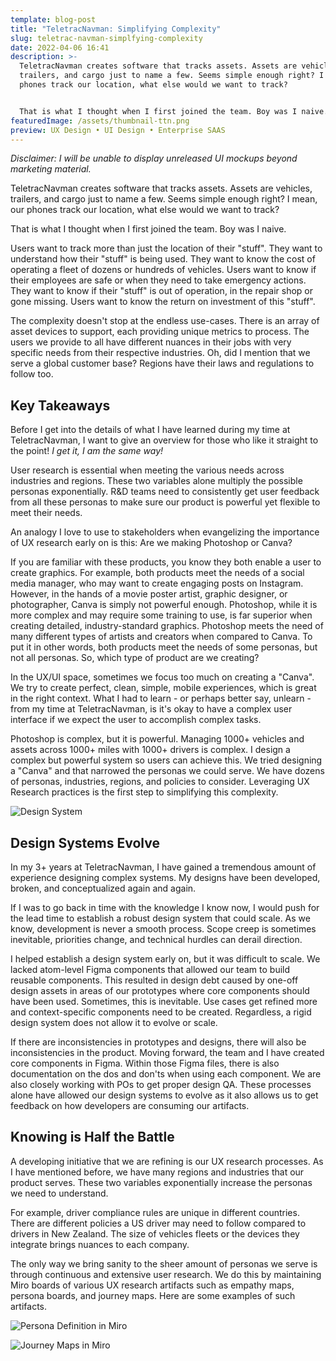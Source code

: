 ```yaml
---
template: blog-post
title: "TeletracNavman: Simplifying Complexity"
slug: teletrac-navman-simplfying-complexity
date: 2022-04-06 16:41
description: >-
  TeletracNavman creates software that tracks assets. Assets are vehicles,
  trailers, and cargo just to name a few. Seems simple enough right? I mean, our
  phones track our location, what else would we want to track?


  That is what I thought when I first joined the team. Boy was I naive.
featuredImage: /assets/thumbnail-ttn.png
preview: UX Design • UI Design • Enterprise SAAS
---
```

*Disclaimer: I will be unable to display unreleased UI mockups beyond marketing material.*

TeletracNavman creates software that tracks assets. Assets are vehicles, trailers, and cargo just to name a few. Seems simple enough right? I mean, our phones track our location, what else would we want to track?

That is what I thought when I first joined the team. Boy was I naive.

Users want to track more than just the location of their "stuff". They want to understand how their "stuff" is being used. They want to know the cost of operating a fleet of dozens or hundreds of vehicles. Users want to know if their employees are safe or when they need to take emergency actions.  They want to know if their "stuff" is out of operation, in the repair shop or gone missing. Users want to know the return on investment of this "stuff". 

The complexity doesn't stop at the endless use-cases. There is an array of asset devices to support, each providing unique metrics to process. The users we provide to all have different nuances in their jobs with very specific needs from their respective industries. Oh, did I mention that we serve a global customer base? Regions have their laws and regulations to follow too.



## Key Takeaways



Before I get into the details of what I have learned during my time at TeletracNavman, I want to give an overview for those who like it straight to the point! *I get it, I am the same way!*

User research is essential when meeting the various needs across industries and regions. These two variables alone multiply the possible personas exponentially. R&D teams need to consistently get user feedback from all these personas to make sure our product is powerful yet flexible to meet their needs.

An analogy I love to use to stakeholders when evangelizing the importance of UX research early on is this: Are we making Photoshop or Canva?

If you are familiar with these products, you know they both enable a user to create graphics. For example, both products meet the needs of a social media manager, who may want to create engaging posts on Instagram. However, in the hands of a movie poster artist, graphic designer, or photographer, Canva is simply not powerful enough. Photoshop, while it is more complex and may require some training to use, is far superior when creating detailed, industry-standard graphics. Photoshop meets the need of many different types of artists and creators when compared to Canva. To put it in other words, both products meet the needs of some personas, but not all personas. So, which type of product are we creating?

In the UX/UI space, sometimes we focus too much on creating a "Canva". We try to create perfect, clean, simple, mobile experiences, which is great in the right context. What I had to learn - or perhaps better say, unlearn - from my time at TeletracNavman, is it's okay to have a complex user interface if we expect the user to accomplish complex tasks.

Photoshop is complex, but it is powerful. Managing 1000+ vehicles and assets across 1000+ miles with 1000+ drivers is complex. I design a complex but powerful system so users can achieve this. We tried designing a "Canva" and that narrowed the personas we could serve. We have dozens of personas, industries, regions, and policies to consider. Leveraging UX Research practices is the first step to simplifying this complexity. 

![Design System](/assets/balazs-ketyi-9vzorkfbsmm-unsplash.jpg "Photo by Balázs Kétyi on Unsplash   ")

## Design Systems Evolve



In my 3+ years at TeletracNavman, I have gained a tremendous amount of experience designing complex systems. My designs have been developed, broken, and conceptualized again and again. 

If I was to go back in time with the knowledge I know now, I would push for the lead time to establish a robust design system that could scale. As we know, development is never a smooth process. Scope creep is sometimes inevitable, priorities change, and technical hurdles can derail direction.

I helped establish a design system early on, but it was difficult to scale. We lacked atom-level Figma components that allowed our team to build reusable components. This resulted in design debt caused by one-off design assets in areas of our prototypes where core components should have been used. Sometimes, this is inevitable. Use cases get refined more and context-specific components need to be created. Regardless, a rigid design system does not allow it to evolve or scale.

If there are inconsistencies in prototypes and designs, there will also be inconsistencies in the product. Moving forward, the team and I have created core components in Figma. Within those Figma files, there is also documentation on the dos and don'ts when using each component. We are also closely working with POs to get proper design QA. These processes alone have allowed our design systems to evolve as it also allows us to get feedback on how developers are consuming our artifacts.



## Knowing is Half the Battle



A developing initiative that we are refining is our UX research processes. As I have mentioned before, we have many regions and industries that our product serves. These two variables exponentially increase the personas we need to understand.

For example, driver compliance rules are unique in different countries. There are different policies a US driver may need to follow compared to drivers in New Zealand. The size of vehicles fleets or the devices they integrate brings nuances to each company. 

The only way we bring sanity to the sheer amount of personas we serve is through continuous and extensive user research. We do this by maintaining Miro boards of various UX research artifacts such as empathy maps, persona boards, and journey maps. Here are some examples of such artifacts. 

![Persona Definition in Miro](/assets/dvir-personas.png "Persona Definition in Miro")

![Journey Maps in Miro](/assets/tracking-screen-journey-maps.png "Journey Maps in Miro")